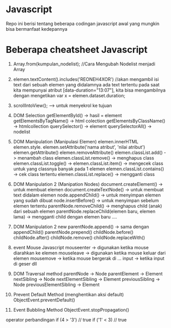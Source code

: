 # Javascript
Repo ini berisi tentang beberapa codingan javascript awal yang mungkin bisa bermanfaat kedepannya

# Beberapa cheatsheet Javascript
1.  Array.from(kumpulan_nodelist); //Cara Mengubah Nodelist menjadi Array

2.  elemen.textContent().includes('REONEH4XOR') //akan mengambil isi text dari sebuah elemen yang didalamnya ada text tertentu
    pada saat kita mempunyai atribut [data-duration="13:07"], kita bisa mengambilnya dengan mengetikan var x = elemen.dataset.duration;

3.  scrollIntoView(); --> untuk menyekrol ke tujuan

4.  DOM Selection
    getElementById() -> hasil = element
    getElementsByTagName() -> html colection
    getElementsByClassName() -> htmlcollection
    querySelector() -> element
    querySelectorAll() -> nodelist

5.  DOM Manipulation (Manipulasi Elemen)
    elemen.innerHTML
    elemen.style.<properties>
    elemen.setAttribute('nama atribut', 'nilai atribut')
    elemen.getAttribute()
    elemen.removeAttribute()
    elemen.classList.add() -> menambah class
    elemen.classList.remove() -> menghapus class
    elemen.classList.toggle() ->
    elemen.classList.item() -> mengecek class untuk yang classnya banyak pada 1 elemen
    elemen.classList.contains() -> cek class tertentu
    elemen.classList.replace() -> mengganti class

6.  DOM Manipulation 2 (Manipation Nodes)
    document.createElement() -> untuk membuat elemen
    document.createTextNode() -> untuk membuat text didalam elemen
    node.appendChild() -> untuk menyimpan elemen yang sudah dibuat
    node.insertBefore() -> untuk menyimpan sebelum elemen tertentu
    parentNode.removeChild() -> menghapus child (anak) dari sebuah elemen
    parentNode.replaceChild(elemen baru, elemen lama) -> mengganti child dengan elemen baru
    ....

7.  DOM Manipulation 2 new
    parentNode.append() -> sama dengan appendChild()
    parentNode.prepend()
    childNode.before()
    childNode.after()
    childNode.remove()
    childNode.replaceWith()

8.  event Mouse Javascript
    mouseenter -> digunakan ketika mouse diarahkan ke elemen
    mouseleave -> digunakan ketika mouse keluar dari elemen
    mousemove -> ketika mouse bergerak di ...
    input -> ketika input di geser dll 

9.  DOM Traversal method
    parentNode             -> Node
    parentElement	       -> Element
    nextSibling	       -> Node
    nextElementSibling     -> Element
    previousSibling        -> Node
    previousElementSibling -> Element

10. Prevent Default Method (menghentikan aksi default)
    ObjectEvent.preventDefault()

11. Event Bubbling Method
    ObjectEvent.stopPropagation()
    
operator perbandingan
if (4 > '3') // true
if ('1' < 3) // true

